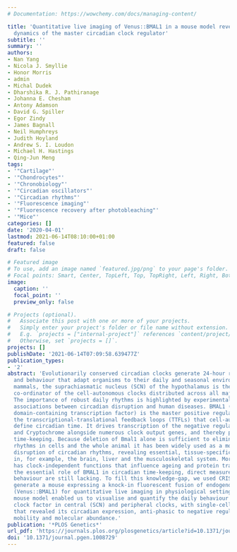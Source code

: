 ```yaml
---
# Documentation: https://wowchemy.com/docs/managing-content/

title: 'Quantitative live imaging of Venus::BMAL1 in a mouse model reveals complex
  dynamics of the master circadian clock regulator'
subtitle: ''
summary: ''
authors:
- Nan Yang
- Nicola J. Smyllie
- Honor Morris
- admin
- Michal Dudek
- Dharshika R. J. Pathiranage
- Johanna E. Chesham
- Antony Adamson
- David G. Spiller
- Egor Zindy
- James Bagnall
- Neil Humphreys
- Judith Hoyland
- Andrew S. I. Loudon
- Michael H. Hastings
- Qing-Jun Meng
tags:
- '"Cartilage"'
- '"Chondrocytes"'
- '"Chronobiology"'
- '"Circadian oscillators"'
- '"Circadian rhythms"'
- '"Fluorescence imaging"'
- '"Fluorescence recovery after photobleaching"'
- '"Mice"'
categories: []
date: '2020-04-01'
lastmod: 2021-06-14T08:10:00+01:00
featured: false
draft: false

# Featured image
# To use, add an image named `featured.jpg/png` to your page's folder.
# Focal points: Smart, Center, TopLeft, Top, TopRight, Left, Right, BottomLeft, Bottom, BottomRight.
image:
  caption: ''
  focal_point: ''
  preview_only: false

# Projects (optional).
#   Associate this post with one or more of your projects.
#   Simply enter your project's folder or file name without extension.
#   E.g. `projects = ["internal-project"]` references `content/project/deep-learning/index.md`.
#   Otherwise, set `projects = []`.
projects: []
publishDate: '2021-06-14T07:09:58.639477Z'
publication_types:
- '2'
abstract: 'Evolutionarily conserved circadian clocks generate 24-hour rhythms in physiology
  and behaviour that adapt organisms to their daily and seasonal environments. In
  mammals, the suprachiasmatic nucleus (SCN) of the hypothalamus is the principal
  co-ordinator of the cell-autonomous clocks distributed across all major tissues.
  The importance of robust daily rhythms is highlighted by experimental and epidemiological
  associations between circadian disruption and human diseases. BMAL1 (a bHLH-PAS
  domain-containing transcription factor) is the master positive regulator within
  the transcriptional-translational feedback loops (TTFLs) that cell-autonomously
  define circadian time. It drives transcription of the negative regulators Period
  and Cryptochrome alongside numerous clock output genes, and thereby powers circadian
  time-keeping. Because deletion of Bmal1 alone is sufficient to eliminate circadian
  rhythms in cells and the whole animal it has been widely used as a model for molecular
  disruption of circadian rhythms, revealing essential, tissue-specific roles of BMAL1
  in, for example, the brain, liver and the musculoskeletal system. Moreover, BMAL1
  has clock-independent functions that influence ageing and protein translation. Despite
  the essential role of BMAL1 in circadian time-keeping, direct measures of its intra-cellular
  behaviour are still lacking. To fill this knowledge-gap, we used CRISPR Cas9 to
  generate a mouse expressing a knock-in fluorescent fusion of endogenous BMAL1 protein
  (Venus::BMAL1) for quantitative live imaging in physiological settings. The Bmal1Venus
  mouse model enabled us to visualise and quantify the daily behaviour of this core
  clock factor in central (SCN) and peripheral clocks, with single-cell resolution
  that revealed its circadian expression, anti-phasic to negative regulators, nuclear-cytoplasmic
  mobility and molecular abundance.'
publication: '*PLOS Genetics*'
url_pdf: 'https://journals.plos.org/plosgenetics/article?id=10.1371/journal.pgen.1008729'
doi: '10.1371/journal.pgen.1008729'
---
```

